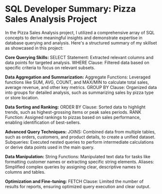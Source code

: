 # SQL Developer Summary: Pizza Sales Analysis Project
In the Pizza Sales Analysis project, I utilized a comprehensive array of SQL concepts to derive meaningful insights and demonstrate expertise in database querying and analysis. Here's a structured summary of my skillset as showcased in this project:

**Core Querying Skills:**
    SELECT Statement: Extracted relevant columns and data points for targeted analysis.
    WHERE Clause: Filtered data based on specific criteria to focus on relevant subsets.
    
**Data Aggregation and Summarization:**
    Aggregate Functions: Leveraged functions like SUM, AVG, COUNT, and MAX/MIN to calculate total sales, average revenue, and other key metrics.
    GROUP BY Clause: Organized data into groups for detailed analysis, such as summarizing sales by pizza type or store location.
    
**Data Sorting and Ranking:**
    ORDER BY Clause: Sorted data to highlight trends, such as highest-grossing items or peak sales periods.
    RANK Function: Assigned rankings to pizzas based on sales performance, enabling identification of best-sellers.
    
**Advanced Query Techniques:**
    JOINS: Combined data from multiple tables, such as orders, customers, and product details, to create a unified dataset.
    Subqueries: Executed nested queries to perform intermediate calculations or derive data points used in the main query.
    
**Data Manipulation:**
    String Functions: Manipulated text data for tasks like formatting customer names or extracting specific string elements.
    Aliases: Simplified complex queries by assigning clear, descriptive names to columns and tables.
    
**Optimization and Fine-tuning:**
    FETCH Clause: Limited the number of results for reports, ensuring optimized query execution and clear output.
